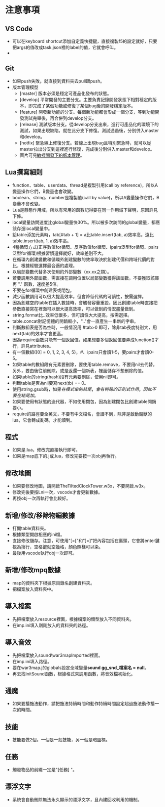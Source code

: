 # 注意事項
## VS Code
- 可以在keyboard shortcut添加自定義快捷鍵，直接複製f5的設定就好，只要把args的值改成task.json裡的label的值，它就會呼叫。
- 
## Git
- 如果push失敗，就直接到資料夾去pull跟push。
- 版本管理模型
    - [master] 版本必須是穩定可產品化發布的狀態。
    - [develop] 平常開發的主要分支。主要負責記錄開發狀態下相對穩定的版本，即完成了某個功能或修復了某個bug後的開發穩定版本。
    - [feature] 開發新功能的分支。每個新功能都會形成一個分支，等到功能開發測試完畢後，再合併到develop分支。
    - [release] 測試版本分支。從develop分支出來，進行可產品化的環境下的測試，如果出現缺陷，就在此分支下修復。測試通過後，分別併入master和develop。
    - [hotfix] 緊急線上修復分支。若線上出現bug且特別緊急時，就可以從master拉出分支到這裡進行修復，完成後分別併入master和develop。
    - 圖片可見[敏捷開發下的版本管理][ref_url5]。

## Lua撰寫細則
- function、table、userdata、thread是複製引用(call by reference)，所以A變量操作它們，B變量也會改變。
- boolean、string、number是複製值(call by value)，所以A變量操作它們，B變量不會改變。
- Lua是靜態作用域，所以有常用的函數記得要在同一作用域下聲明，原因詳見下條。
- local變量訪問速度比global變量快30%。所以被多次訪問的global變量，都應該存進local變量中。
- 給table添加元素時，tab[#tab + 1] = a比table.insert(tab, a)效率高，遠比table.insert(tab, 1, a)效率高。
- 4種循環方式(正序數值for循環、反序數值for循環、ipairs泛型for循環、pairs泛型for循環)根據習慣選擇就好，效率差別不大。
- 在循環內創建變數和循環外創建變數的效率取決於創建代價和跨域代價的對比，根據經驗選擇最合適的處理。
- 以局部變數代替多次使用的外部變數（xx.xx之類）。
- 若要調用外部函數，需直接在調用位置以局部變數獲得該函數，不要獲取該庫再 "." 函數，速度差5倍。
- 不要在for循環中創建表或閉包。
- 減少函數調用可以很大提高效率，但會降低代碼的可讀性，按需選擇。
- 因為創建空的table在插入數據時，會觸發容量重設，因此創建table時直接把參數直接寫在裡面可以很大提高效率，可以做到的情況盡量做到。
- string.format比..效率低很多，但可讀性大大提高，按需選擇。
- table.concat對記憶體的開銷較小，".."會一直產生一串新的字串。
- 判斷數組表是否為空時，一般情況用 #tab>0 即可，除非tab長度特別大，用next(tab)的效率才會更高。
- 因為require函數只能有一個返回值，如果想要多個返回值要弄成function()才行，詳見attributes。
- 有一個數組{[0] = 0, 1, 2, 3, 4, 5}，#、ipairs只會讀1-5，要pairs才會讀0-5。
- 如果table的數組段有元素要刪除，要使用table.remove，不要用nil去代替。另外，要由後往前刪除，或是返還一個新表，裡面儲存不想刪除的值。
- 如果table的string(hash)段有元素要刪除，使用nil即可。
- 判斷table是否為nil要寫next(tb) == 0。
- 使用string.gsub時，如果$在模式串的結尾，會有特殊的正則式作用，因此不要在結尾加$。
- 如果要使用有狀態的迭代器，不如使用閉包，因為創建閉包比創建table開銷要小。
- require的路徑要全英文，不要有中文檔名，會讀不到，除非是啟動魔獸的lua，它會轉成亂碼，才能讀到。

## 程式
- 如果是.lua，修改完直接執行即可。
- 如果是map底下的.j或.lua，修改完要按一次obj再執行。

## 修改地圖
- 如果要修改地圖，請開啟TheTiltedClockTower.w3x，不要開啟.w3x。
- 修改完後要按Lni一次，vscode才會更新數據。
- 再按obj一次再執行會比較好。

## 新增/修改/移除物編數據
- 打開table資料夾。
- 根據類型開啟相應的ini檔。
- 直接修改儲存。注意，可使用"[=["和"]=]"把內容包括在裏頭，它會將enter鍵視為換行，空格鍵就空幾格，顏色照樣可以染。
- 最後用vscode執行obj一次即可。

## 新增/修改mpq數據
- map的資料夾下根據原目錄名創建資料夾。
- 把檔案放入資料夾中。

## 導入檔案
- 先把檔案放入resource裡面，根據檔案的類型放入不同資料夾。
- 在imp.ini填入剛剛放入的資料夾的路徑。

## 導入音效
- 先把檔案放入sound\war3mapImported裡面。
- 在imp.ini填入路徑。
- 要在war3map.j的globals設定全域變量**sound gg_snd_檔案名 = null**。
- 再去找InitSound函數，根據格式來調用函數，將音效檔初始化。

## 通魔
- 如果要播施法動作，請把施法持續時間和動作持續時間設定超過施法動作播一次的時間。

## 技能
- 技能要做2個，一個是一般技能，另一個是暗圖標。

## 任務
- 觸發物品的前綴一定是"[任務] "。

## 漂浮文字
- 系統會自動刪除無法永久顯示的漂浮文字，且內建回收利用的機制。

[ref_url5]:https://www.jianshu.com/p/a3a32e473cc4
